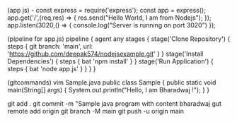(app js) -
const express = require('express');
const app = express();
app.get('/',(req,res) => {
res.send("Hello World, I am from Nodejs");
});
app.listen(3020,() => {
console.log("Server is running on port 3020")
});

(pipeline for app.js)
pipeline {
 agent any
 stages {
 stage('Clone Repository') {
 steps {
 git branch: 'main', url: 'https://github.com/deepak574/nodejsexample.git'
 }
 }
 stage('Install Dependencies') {
 steps {
 bat 'npm install'
 }
 }
 stage('Run Application') {
 steps {
 bat 'node app.js'
 }
 }
 }
}


(gitcommands)
vim Sample.java
public class Sample {
    public static void main(String[] args) {
        System.out.println("Hello, I am Bharadwaj !");
    }
}

git add .
git commit -m "Sample java program with content bharadwaj 
gut remote add origin
git branch -M main
git push -u origin main

